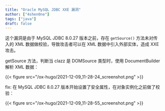 ```yaml
---
title: "Oracle MySQL JDBC XXE 漏洞"
author: ["4shen0ne"]
tags: ["java"]
draft: false
---
```


这个漏洞是由于 MySQL JDBC 8.0.27 版本之前，存在 `getSource()` 方法未对传入的 XML
数据做校验，导致攻击者可以在 XML 数据中引入外部实体，造成 XXE 攻击。

getSource 方法，判断当 clazz 是 DOMSource 类型时，使用 DocumentBuilder 解析 XML
数据：

{{< figure src="/ox-hugo/2021-12-09_11-28-24_screenshot.png" >}}

fix: 在 MySQL JDBC 8.0.27 版本开始设置了安全属性，在对象实例化之前做了校验：

{{< figure src="/ox-hugo/2021-12-09_11-28-55_screenshot.png" >}}
